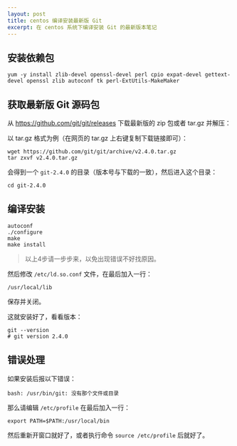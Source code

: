 ```yaml
---
layout: post
title: centos 编译安装最新版 Git
excerpt: 在 centos 系统下编译安装 Git 的最新版本笔记
---
```


## 安装依赖包

```shell
yum -y install zlib-devel openssl-devel perl cpio expat-devel gettext-devel openssl zlib autoconf tk perl-ExtUtils-MakeMaker
```

## 获取最新版 Git 源码包

从 https://github.com/git/git/releases 下载最新版的 zip 包或者 tar.gz 并解压：

以 tar.gz 格式为例（在网页的 tar.gz 上右键复制下载链接即可）：

```shell
wget https://github.com/git/git/archive/v2.4.0.tar.gz
tar zxvf v2.4.0.tar.gz
```

会得到一个 `git-2.4.0` 的目录（版本号与下载的一致），然后进入这个目录：

```shell
cd git-2.4.0
```

## 编译安装

```shell
autoconf
./configure
make
make install
```

> 以上4步请一步步来，以免出现错误不好找原因。

然后修改 `/etc/ld.so.conf` 文件，在最后加入一行：

```shell
/usr/local/lib
```

保存并关闭。

这就安装好了，看看版本：

```shell
git --version
# git version 2.4.0
```

## 错误处理

如果安装后报以下错误：

```shell
bash: /usr/bin/git: 没有那个文件或目录
```

那么请编辑 `/etc/profile` 在最后加入一行：

```shell
export PATH=$PATH:/usr/local/bin
```

然后重新开窗口就好了，或者执行命令 `source /etc/profile` 后就好了。